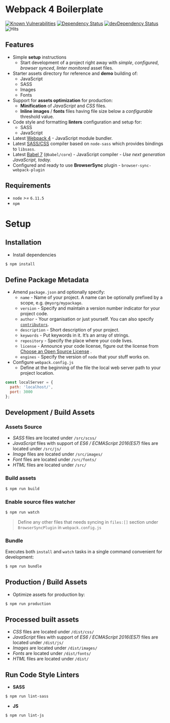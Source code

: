 # Webpack 4 Boilerplate

[![Known Vulnerabilities](https://snyk.io/test/github/WeAreAthlon/frontend-webpack-boilerplate/badge.svg?targetFile=package.json)](https://snyk.io/test/github/WeAreAthlon/frontend-webpack-boilerplate?targetFile=package.json)
[![Dependency Status](https://david-dm.org/WeAreAthlon/frontend-webpack-boilerplate.svg)](https://david-dm.org/WeAreAthlon/frontend-webpack-boilerplate) 
[![devDependency Status](https://david-dm.org/WeAreAthlon/frontend-webpack-boilerplate/dev-status.svg)](https://david-dm.org/WeAreAthlon/frontend-webpack-boilerplate?type=dev)
![Hits](http://hits.dwyl.io/weareathlon/frontend-webpack-boilerplate.svg)

## Features

* Simple **setup** instructions
  * Start development of a project right away with *simple*, *configured*, *browser synced*, *linter monitored* asset files.
* Starter assets directory for reference and **demo** building of:
  * JavaScript
  * SASS
  * Images
  * Fonts
* Support for **assets optimization** for production:
  * **Minification** of *JavaScript* and *CSS* files.
  * **Inline** **images** / **fonts** files having file size below a *configurable* threshold value.
* Code style and formatting **linters** configuration and setup for:
  * SASS
  * JavaScript
* Latest [Webpack 4](https://github.com/webpack/webpack) - JavaScript module bundler.
* Latest [SASS/CSS](https://github.com/sass/node-sass) compiler based on `node-sass` which provides bindings to `libsass`.
* Latest [Babel 7](https://github.com/babel/babel) (`@babel/core`) - JavaScript compiler - _Use next generation JavaScript, today._
* Configured and ready to use **BrowserSync** plugin - `browser-sync-webpack-plugin`

## Requirements

* `node` _>=_ `6.11.5`
* `npm`

# Setup

## Installation

* Install dependencies

```sh 
$ npm install
```

## Define Package Metadata

* Amend `package.json` and optionally specify:
    * `name` - Name of your project. A name can be optionally prefixed by a scope, e.g. `@myorg/mypackage`.
    * `version` - Specify and maintain a version number indicator for your project code.
    * `author` - Your organisation or just yourself. You can also specify [`contributors`](https://docs.npmjs.com/files/package.json#people-fields-author-contributors).
    * `description` - Short description of your project.
    * `keywords` - Put keywords in it. It’s an array of strings.
    * `repository` - Specify the place where your code lives.
    * `license` - Announce your code license, figure out the license from [Choose an Open Source License](https://choosealicense.com) .
    * `engines` - Specify the version of `node` that your stuff works on.
* Configure `webpack.config.js`
    * Define at the beginning of the file the local web server path to your project location.

```js
const localServer = {
  path: 'localhost/',
  port: 3000
};
```

## Development / Build Assets

### Assets Source

* _SASS_ files are located under `/src/scss/`
* _JavaScript_ files with support of _ES6 / ECMAScript 2016(ES7)_ files are located under `/src/js/`
* _Image_ files are located under `/src/images/`
* _Font_ files are located under `/src/fonts/`
* _HTML_ files are located under `/src/`

### Build assets

```sh
$ npm run build
```

### Enable source files watcher

```sh
$ npm run watch
```

> Define any other files that needs syncing in `files:[]` section under `BrowserSyncPlugin` in `webpack.config.js`

### Bundle

Executes both `install` and `watch` tasks in a single command convenient for development:

```sh
$ npm run bundle
```

## Production / Build Assets

* Optimize assets for production by:

```sh
$ npm run production
```

## Processed built assets

* _CSS_ files are located under `/dist/css/`
* _JavaScript_ files with support of _ES6 / ECMAScript 2016(ES7)_ files are located under `/dist/js/`
* _Images_ are located under `/dist/images/`
* _Fonts_ are located under `/dist/fonts/`
* _HTML_ files are located under `/dist/`

## Run Code Style Linters

* **SASS**

```sh
$ npm run lint-sass
```
* **JS**

```sh
$ npm run lint-js
```
